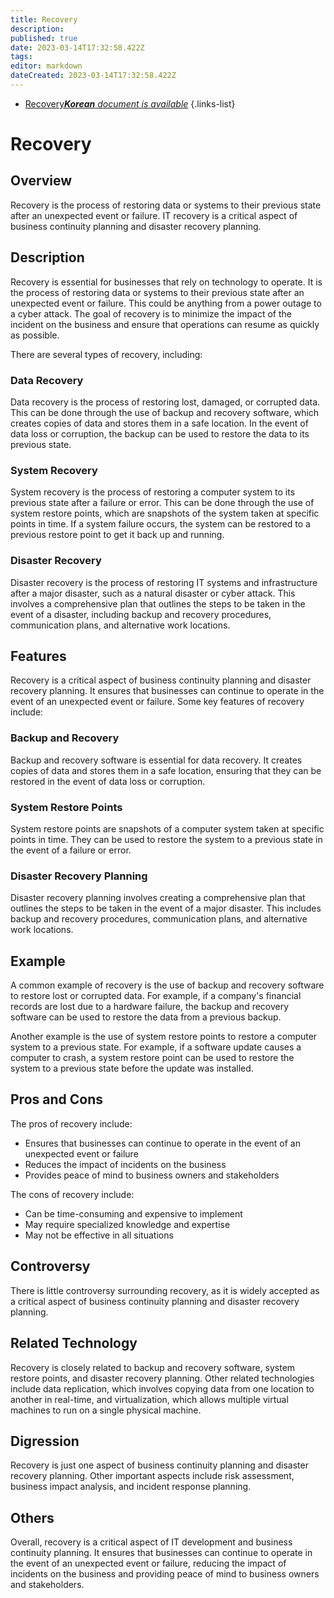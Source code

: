 ```yaml
---
title: Recovery
description: 
published: true
date: 2023-03-14T17:32:58.422Z
tags: 
editor: markdown
dateCreated: 2023-03-14T17:32:58.422Z
---
```


- [Recovery***Korean** document is available*](/ko/Knowledge-base/Dictionary/recovery)
{.links-list}

# Recovery

## Overview
Recovery is the process of restoring data or systems to their previous state after an unexpected event or failure. IT recovery is a critical aspect of business continuity planning and disaster recovery planning. 

## Description
Recovery is essential for businesses that rely on technology to operate. It is the process of restoring data or systems to their previous state after an unexpected event or failure. This could be anything from a power outage to a cyber attack. The goal of recovery is to minimize the impact of the incident on the business and ensure that operations can resume as quickly as possible.

There are several types of recovery, including:

### Data Recovery
Data recovery is the process of restoring lost, damaged, or corrupted data. This can be done through the use of backup and recovery software, which creates copies of data and stores them in a safe location. In the event of data loss or corruption, the backup can be used to restore the data to its previous state.

### System Recovery
System recovery is the process of restoring a computer system to its previous state after a failure or error. This can be done through the use of system restore points, which are snapshots of the system taken at specific points in time. If a system failure occurs, the system can be restored to a previous restore point to get it back up and running.

### Disaster Recovery
Disaster recovery is the process of restoring IT systems and infrastructure after a major disaster, such as a natural disaster or cyber attack. This involves a comprehensive plan that outlines the steps to be taken in the event of a disaster, including backup and recovery procedures, communication plans, and alternative work locations.

## Features
Recovery is a critical aspect of business continuity planning and disaster recovery planning. It ensures that businesses can continue to operate in the event of an unexpected event or failure. Some key features of recovery include:

### Backup and Recovery
Backup and recovery software is essential for data recovery. It creates copies of data and stores them in a safe location, ensuring that they can be restored in the event of data loss or corruption.

### System Restore Points
System restore points are snapshots of a computer system taken at specific points in time. They can be used to restore the system to a previous state in the event of a failure or error.

### Disaster Recovery Planning
Disaster recovery planning involves creating a comprehensive plan that outlines the steps to be taken in the event of a major disaster. This includes backup and recovery procedures, communication plans, and alternative work locations.

## Example
A common example of recovery is the use of backup and recovery software to restore lost or corrupted data. For example, if a company's financial records are lost due to a hardware failure, the backup and recovery software can be used to restore the data from a previous backup.

Another example is the use of system restore points to restore a computer system to a previous state. For example, if a software update causes a computer to crash, a system restore point can be used to restore the system to a previous state before the update was installed.

## Pros and Cons
The pros of recovery include:

- Ensures that businesses can continue to operate in the event of an unexpected event or failure
- Reduces the impact of incidents on the business
- Provides peace of mind to business owners and stakeholders

The cons of recovery include:

- Can be time-consuming and expensive to implement
- May require specialized knowledge and expertise
- May not be effective in all situations

## Controversy
There is little controversy surrounding recovery, as it is widely accepted as a critical aspect of business continuity planning and disaster recovery planning.

## Related Technology
Recovery is closely related to backup and recovery software, system restore points, and disaster recovery planning. Other related technologies include data replication, which involves copying data from one location to another in real-time, and virtualization, which allows multiple virtual machines to run on a single physical machine.

## Digression
Recovery is just one aspect of business continuity planning and disaster recovery planning. Other important aspects include risk assessment, business impact analysis, and incident response planning.

## Others
Overall, recovery is a critical aspect of IT development and business continuity planning. It ensures that businesses can continue to operate in the event of an unexpected event or failure, reducing the impact of incidents on the business and providing peace of mind to business owners and stakeholders.